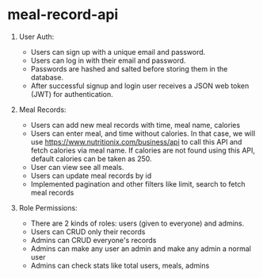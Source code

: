 # meal-record-api

1. User Auth:
    * Users can sign up with a unique email and password.
    * Users can log in with their email and password.
    * Passwords are hashed and salted before storing them in the database.
    * After successful signup and login user receives a JSON web token (JWT) for authentication.

2. Meal Records:
    * Users can add new meal records with time, meal name, calories
    * Users can enter meal, and time without calories. In that case, we will use https://www.nutritionix.com/business/api
      to call this API and fetch calories via meal name. If calories are not found using this API, default calories can be taken as 250.
    * User can view see all meals.
    * Users can update meal records by id
    * Implemented pagination and other filters like limit, search to fetch meal records

3. Role Permissions:
    * There are 2 kinds of roles: users (given to everyone) and admins.
    * Users can CRUD only their records
    * Admins can CRUD everyone's records
    * Admins can make any user an admin and make any admin a normal user
    * Admins can check stats like total users, meals, admins
